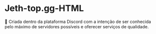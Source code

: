 # Jeth-top.gg-HTML
📢 Criada dentro da plataforma Discord com a intenção de ser conhecida pelo máximo de servidores possíveis e oferecer serviços de qualidade.
